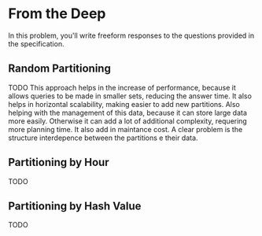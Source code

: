 # From the Deep

In this problem, you'll write freeform responses to the questions provided in the specification.

## Random Partitioning

TODO This approach helps in the increase of performance, because it allows queries to be made in smaller sets, reducing the answer time. It also helps in horizontal scalability, making easier to add new partitions. Also helping with the management of this data, because it can store large data more easily.
Otherwise it can add a lot of additional complexity, requering more planning time. It also add in maintance cost. A clear problem is the structure interdepence between the partitions e their data. 

## Partitioning by Hour

TODO

## Partitioning by Hash Value

TODO
